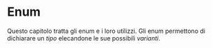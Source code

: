 # Enum

Questo capitolo tratta gli enum e i loro utilizzi. Gli enum permettono di dichiarare un _tipo_ elecandone le sue possibili _varianti_.
